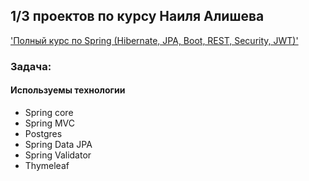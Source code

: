## 1/3 проектов по курсу Наиля Алишева
['Полный курс по Spring (Hibernate, JPA, Boot, REST, Security, JWT)'](https://swiftbook.org/courses/438/show_promo/)



### Задача:



#### Используемы технологии
- Spring core
- Spring MVC
- Postgres
- Spring Data JPA
- Spring Validator
- Thymeleaf